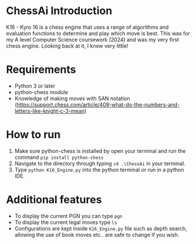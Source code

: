 # ChessAi Introduction
K16 - Kyro 16 is a chess engine that uses a range of algorithms and evaluation functions to determine and play which move is best.
This was for my A level Computer Science coursework (2024) and was my very first chess engine. Looking back at it, I knew very little!

# Requirements

- Python 3 or later
- python-chess module
- Knowledge of making moves with SAN notation (https://support.chess.com/article/409-what-do-the-numbers-and-letters-like-knight-c-3-mean)

# How to run

1. Make sure python-chess is installed by open your terminal and run the command `pip install python-chess`
2. Navigate to the directory through typing `cd .\ChessAi` in your terminal. 
3. Type `python K16_Engine.py` into the python terminal or run in a python IDE.

# Additional features

- To display the current PGN you can type `pgn`
- To display the current legal moves type `ls`
- Configurations are kept inside `K16_Engine.py` file such as depth search, allowing the use of book moves etc.. are safe to change if you wish.

